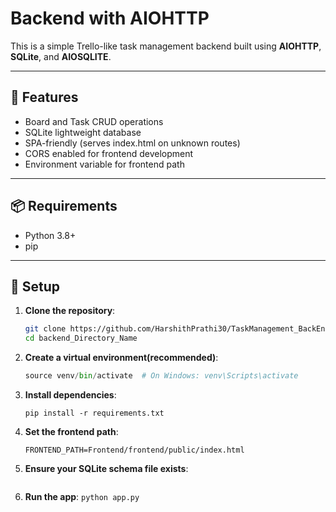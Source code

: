 # Backend with AIOHTTP

This is a simple Trello-like task management backend built using **AIOHTTP**, **SQLite**, and **AIOSQLITE**.

---

## 🚀 Features

- Board and Task CRUD operations
- SQLite lightweight database
- SPA-friendly (serves index.html on unknown routes)
- CORS enabled for frontend development
- Environment variable for frontend path

---

## 📦 Requirements

- Python 3.8+
- pip

---

## 🔧 Setup

1. **Clone the repository**:

   ```bash
   git clone https://github.com/HarshithPrathi30/TaskManagement_BackEnd.git
   cd backend_Directory_Name
   ```

2. **Create a virtual environment(recommended)**:

   ```python -m venv venv
   source venv/bin/activate  # On Windows: venv\Scripts\activate
   ```

3. **Install dependencies**:

   `pip install -r requirements.txt`

4. **Set the frontend path**:

   ```Edit or create a .env file:  (Currently not mandatory, but required when both frontend and backend runs on same port.)
   FRONTEND_PATH=Frontend/frontend/public/index.html
   ```

5. **Ensure your SQLite schema file exists**:

   ```Create schema.sql with the required tables as in schema.sql

   ```

6. **Run the app**:
   `python app.py`
